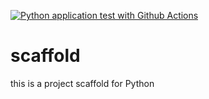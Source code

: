[![Python application test with Github Actions](https://github.com/frankieburgoyne/scaffold/actions/workflows/main.yml/badge.svg)](https://github.com/frankieburgoyne/scaffold/actions/workflows/main.yml)

# scaffold
this is a project scaffold for Python
